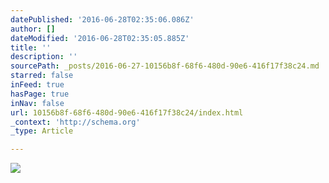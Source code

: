 ```yaml
---
datePublished: '2016-06-28T02:35:06.086Z'
author: []
dateModified: '2016-06-28T02:35:05.885Z'
title: ''
description: ''
sourcePath: _posts/2016-06-27-10156b8f-68f6-480d-90e6-416f17f38c24.md
starred: false
inFeed: true
hasPage: true
inNav: false
url: 10156b8f-68f6-480d-90e6-416f17f38c24/index.html
_context: 'http://schema.org'
_type: Article

---
```

![](https://the-grid-user-content.s3-us-west-2.amazonaws.com/18060c23-45d9-49d5-b487-f5f417ca98d4.jpg)
